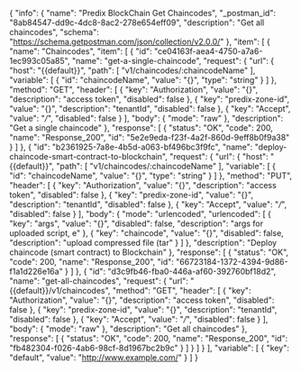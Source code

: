 {
  "info": {
    "name": "Predix BlockChain Get Chaincodes",
    "_postman_id": "8ab84547-dd9c-4dc8-8ac2-278e654eff09",
    "description": "Get all chaincodes",
    "schema": "https://schema.getpostman.com/json/collection/v2.0.0/"
  },
  "item": [
    {
      "name": "Chaincodes",
      "item": [
        {
          "id": "ce04163f-aea4-4750-a7a6-1ec993c05a85",
          "name": "get-a-single-chaincode",
          "request": {
            "url": {
              "host": "{{default}}",
              "path": [
                "v1/chaincodes/:chaincodeName"
              ],
              "variable": [
                {
                  "id": "chaincodeName",
                  "value": "{}",
                  "type": "string"
                }
              ]
            },
            "method": "GET",
            "header": [
              {
                "key": "Authorization",
                "value": "{}",
                "description": "access token",
                "disabled": false
              },
              {
                "key": "predix-zone-id",
                "value": "{}",
                "description": "tenantId",
                "disabled": false
              },
              {
                "key": "Accept",
                "value": "*/*",
                "disabled": false
              }
            ],
            "body": {
              "mode": "raw"
            },
            "description": "Get a single chaincode"
          },
          "response": [
            {
              "status": "OK",
              "code": 200,
              "name": "Response_200",
              "id": "5e2e9eda-f23f-4a2f-860d-9eff8b0f9a38"
            }
          ]
        },
        {
          "id": "b2361925-7a8e-4b5d-a063-bf496bc3f9fc",
          "name": "deploy-chaincode-smart-contract-to-blockchain",
          "request": {
            "url": {
              "host": "{{default}}",
              "path": [
                "v1/chaincodes/:chaincodeName"
              ],
              "variable": [
                {
                  "id": "chaincodeName",
                  "value": "{}",
                  "type": "string"
                }
              ]
            },
            "method": "PUT",
            "header": [
              {
                "key": "Authorization",
                "value": "{}",
                "description": "access token",
                "disabled": false
              },
              {
                "key": "predix-zone-id",
                "value": "{}",
                "description": "tenantId",
                "disabled": false
              },
              {
                "key": "Accept",
                "value": "*/*",
                "disabled": false
              }
            ],
            "body": {
              "mode": "urlencoded",
              "urlencoded": [
                {
                  "key": "args",
                  "value": "{}",
                  "disabled": false,
                  "description": "args for uploaded script, e"
                },
                {
                  "key": "chaincode",
                  "value": "{}",
                  "disabled": false,
                  "description": "upload compressed file (tar"
                }
              ]
            },
            "description": "Deploy chaincode (smart contract) to Blockchain"
          },
          "response": [
            {
              "status": "OK",
              "code": 200,
              "name": "Response_200",
              "id": "66723184-1372-4394-9d86-f1a1d226e16a"
            }
          ]
        },
        {
          "id": "d3c9fb46-fba0-446a-af60-392760bf18d2",
          "name": "get-all-chaincodes",
          "request": {
            "url": "{{default}}/v1/chaincodes",
            "method": "GET",
            "header": [
              {
                "key": "Authorization",
                "value": "{}",
                "description": "access token",
                "disabled": false
              },
              {
                "key": "predix-zone-id",
                "value": "{}",
                "description": "tenantId",
                "disabled": false
              },
              {
                "key": "Accept",
                "value": "*/*",
                "disabled": false
              }
            ],
            "body": {
              "mode": "raw"
            },
            "description": "Get all chaincodes"
          },
          "response": [
            {
              "status": "OK",
              "code": 200,
              "name": "Response_200",
              "id": "fb482304-f026-4ab6-98cf-8d1967bc2b9c"
            }
          ]
        }
      ]
    }
  ],
  "variable": [
    {
      "key": "default",
      "value": "http://www.example.com/"
    }
  ]
}